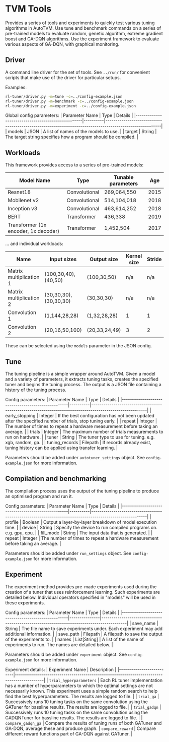 # TVM Tools
Provides a series of tools and experiments to quickly test various tuning algorithms in AutoTVM. Use tune and benchmark commands on a series of pre-trained models to evaluate random, genetic algorithm, extreme gradient boost and GA-DQN algorithms. Use the experiment framework to evaluate various aspects of GA-DQN, with graphical monitoring.

## Driver
A command line driver for the set of tools. See `../run/` for convenient scripts that make use of the driver for particular setups.

Examples:
```bash
rl-tuner/driver.py -m=tune -c=../config-example.json
rl-tuner/driver.py -m=benchmark -c=../config-example.json
rl-tuner/driver.py -m=experiment -c=../config-example.json
```

Global config parameters:
| Parameter Name                                    | Type     | Details                                                                                                 |
|---------------------------------------------------|----------|---------------------------------------------------------------------------------------------------------|
| models                                            | JSON     | A list of names of the models to use.                                                                   |
| target                                            | String   | The target string specifies how a program should be compiled.                                           |

## Workloads
This framework provides access to a series of pre-trained models:

| Model Name | Type | Tunable parameters | Age |
|------------|------|--------------------|-----|
| Resnet18    | Convolutional | 269,064,550 | 2015 |
| Mobilenet v2 | Convolutional | 514,104,018 | 2018 |
| Inception v3 | Convolutional | 463,614,252 | 2018 |
| BERT | Transformer | 436,338 | 2019 |
| Transformer (1x encoder, 1x decoder)| Transformer | 1,452,504 | 2017|

... and individual workloads:

| Name | Input sizes | Output size | Kernel size | Stride | Complexity |
|------|-------------|-------------|-------------|--------|------------|
| Matrix multiplication 1 | (100,30,40), (40,50) | (100,30,50) | n/a | n/a | 31,104 |
| Matrix multiplication 2 | (30,30,30), (30,30,30) | (30,30,30) | n/a | n/a | 46,656 |
| Convolution 1 | (1,144,28,28) | (1,32,28,28) | 1 | 1 | 8,064,000 |
| Convolution 2 | (20,16,50,100) | (20,33,24,49) | 3 | 2 | 1,536,000 |

These can be selected using the `models` parameter in the JSON config.

## Tune
The tuning pipeline is a simple wrapper around AutoTVM. Given a model and a variety of parameters, it extracts tuning tasks, creates the specified tuner and begins the 
tuning process. The output is a JSON file containing a history of the tuning process.

Config parameters:
| Parameter Name                                    | Type     | Details                                                                                                 |
|---------------------------------------------------|----------|---------------------------------------------------------------------------------------------------------|
| early_stopping                                    | Integer  | If the best configuration has not been updated after the specified number of trials, stop tuning early. |
| repeat                                            | Integer  | The number of times to repeat a hardware measurement before taking an average.                          |
| trials                                            | Integer  | The maximum number of trials measurements to run on hardware.                                           |
| tuner                                             | String   | The tuner type to use for tuning. e.g. xgb, random, ga.                                                 |
| tuning_records                                    | Filepath | If records already exist, tuning history can be applied using transfer learning.                        |

Parameters should be added under `autotuner_settings` object. See `config-example.json` for more information.

## Compilation and benchmarking
The compilation process uses the output of the tuning pipeline to produce an optimised program and run it.

Config parameters:
| Parameter Name                                    | Type     | Details                                                                                                 |
|---------------------------------------------------|----------|---------------------------------------------------------------------------------------------------------|
| profile                                           | Boolean  | Output a layer-by-layer breakdown of model execution time.                                              |
| device                                            | String   | Specify the device to run compiled programs on. e.g. gpu, cpu.                                          |
| fill_mode                                         | String   | The input data that is generated.                                                                       |
| repeat                                            | Integer  | The number of times to repeat a hardware measurement before taking an average.                          |

Parameters should be added under `run_settings` object. See `config-example.json` for more information.

## Experiment
The experiment method provides pre-made experiments used during the creation of a tuner that uses reinforcement learning. Such experiments are detailed below. Individual operators specified in "models" will be used in these experiments.

Config parameters:
| Parameter Name                                    | Type          | Details                                                                                  |
|---------------------------------------------------|---------------|------------------------------------------------------------------------------------------|
| save_name                                         | String        | The file name to save experiments under. Each experiment may add additional information. |
| save_path                                         | Filepath      | A filepath to save the output of the experiments to.                                     |
| names                                             | List[String]  | A list of the name of experiments to run. The names are detailed below.                  |

Parameters should be added under `experiment` object. See `config-example.json` for more information.

Experiment details:
| Experiment Name          | Description                                                                                |
|--------------------------|--------------------------------------------------------------------------------------------|
| `trial_hyperparameters`  | Each RL tuner implementation has a number of hyperparameters to which the optimal settings are not necessarily known. This experiment uses a simple random search to help find the best hyperparameters. The results are logged to file. |
| `trial_ga`               | Successively runs 10 tuning tasks on the same convolution using the GATuner for bassline results. The results are logged to file. |
| `trial_gadqn`            | Successively runs 10 tuning tasks on the same convolution using the GADQNTuner for bassline results. The results are logged to file. |
| `compare_gadqn_ga`       | Compare the results of tuning runs of both GATuner and GA-DQN, average these and produce graph.
| `compare_reward`         | Compare different reward functions part of GA-DQN against GATuner. | 

